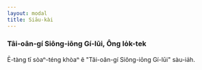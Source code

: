 ```yaml
---
layout: modal
title: Siāu-kài
---
```


### Tâi-oân-gí Siông-iōng Gí-lūi, Ông Io̍k-tek

Ē-tàng tī sòaⁿ-téng khòaⁿ ê "Tâi-oân-gí Siông-iōng Gí-lūi" sàu-ia̍h.